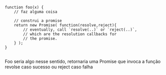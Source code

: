 <pre>
    <code class="hljs" data-trim data-noescape data-line-numbers>
function foo(x) {
	// faz alguma coisa

	// construi a promise
	return new Promise( function(resolve,reject){
		// eventually, call `resolve(..)` or `reject(..)`,
		// which are the resolution callbacks for
		// the promise.
	} );
}
    </code>
</pre>
<aside class="notes">
Foo seria algo nesse sentido, retornaria uma Promise
que invoca a função revolse caso sucesso ou
reject caso falha
</aside>